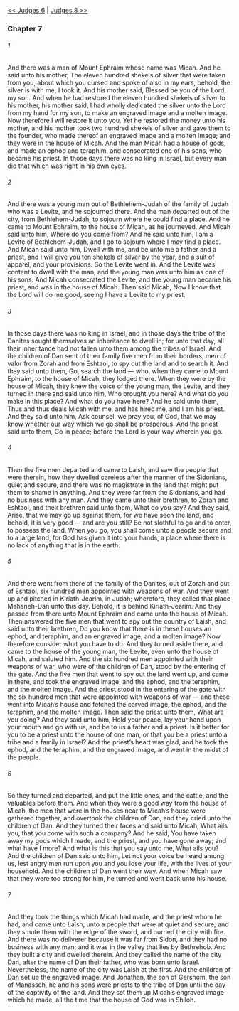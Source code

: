 [<< Judges 6](Judges%206)  |  [Judges 8 >>](Judges%208)

### Chapter 7
###### 1
And there was a man of Mount Ephraim whose name was Micah. And he said unto his mother, The eleven hundred shekels of silver that were taken from you, about which you cursed and spoke of also in my ears, behold, the silver is with me; I took it. And his mother said, Blessed be you of the Lord, my son. And when he had restored the eleven hundred shekels of silver to his mother, his mother said, I had wholly dedicated the silver unto the Lord from my hand for my son, to make an engraved image and a molten image. Now therefore I will restore it unto you. Yet he restored the money unto his mother, and his mother took two hundred shekels of silver and gave them to the founder, who made thereof an engraved image and a molten image; and they were in the house of Micah. And the man Micah had a house of gods, and made an ephod and teraphim, and consecrated one of his sons, who became his priest. In those days there was no king in Israel, but every man did that which was right in his own eyes.

###### 2
And there was a young man out of Bethlehem-Judah of the family of Judah who was a Levite, and he sojourned there. And the man departed out of the city, from Bethlehem-Judah, to sojourn where he could find a place. And he came to Mount Ephraim, to the house of Micah, as he journeyed. And Micah said unto him, Where do you come from? And he said unto him, I am a Levite of Bethlehem-Judah, and I go to sojourn where I may find a place. And Micah said unto him, Dwell with me, and be unto me a father and a priest, and I will give you ten shekels of silver by the year, and a suit of apparel, and your provisions. So the Levite went in. And the Levite was content to dwell with the man, and the young man was unto him as one of his sons. And Micah consecrated the Levite, and the young man became his priest, and was in the house of Micah. Then said Micah, Now I know that the Lord will do me good, seeing I have a Levite to my priest.

###### 3
In those days there was no king in Israel, and in those days the tribe of the Danites sought themselves an inheritance to dwell in; for unto that day, all their inheritance had not fallen unto them among the tribes of Israel. And the children of Dan sent of their family five men from their borders, men of valor from Zorah and from Eshtaol, to spy out the land and to search it. And they said unto them, Go, search the land — who, when they came to Mount Ephraim, to the house of Micah, they lodged there. When they were by the house of Micah, they knew the voice of the young man, the Levite, and they turned in there and said unto him, Who brought you here? And what do you make in this place? And what do you have here? And he said unto them, Thus and thus deals Micah with me, and has hired me, and I am his priest. And they said unto him, Ask counsel, we pray you, of God, that we may know whether our way which we go shall be prosperous. And the priest said unto them, Go in peace; before the Lord is your way wherein you go.

###### 4
Then the five men departed and came to Laish, and saw the people that were therein, how they dwelled careless after the manner of the Sidonians, quiet and secure, and there was no magistrate in the land that might put them to shame in anything. And they were far from the Sidonians, and had no business with any man. And they came unto their brethren, to Zorah and Eshtaol, and their brethren said unto them, What do you say? And they said, Arise, that we may go up against them, for we have seen the land, and behold, it is very good — and are you still? Be not slothful to go and to enter, to possess the land. When you go, you shall come unto a people secure and to a large land, for God has given it into your hands, a place where there is no lack of anything that is in the earth.

###### 5
And there went from there of the family of the Danites, out of Zorah and out of Eshtaol, six hundred men appointed with weapons of war. And they went up and pitched in Kiriath-Jearim, in Judah; wherefore, they called that place Mahaneh-Dan unto this day. Behold, it is behind Kiriath-Jearim. And they passed from there unto Mount Ephraim and came unto the house of Micah. Then answered the five men that went to spy out the country of Laish, and said unto their brethren, Do you know that there is in these houses an ephod, and teraphim, and an engraved image, and a molten image? Now therefore consider what you have to do. And they turned aside there, and came to the house of the young man, the Levite, even unto the house of Micah, and saluted him. And the six hundred men appointed with their weapons of war, who were of the children of Dan, stood by the entering of the gate. And the five men that went to spy out the land went up, and came in there, and took the engraved image, and the ephod, and the teraphim, and the molten image. And the priest stood in the entering of the gate with the six hundred men that were appointed with weapons of war — and these went into Micah’s house and fetched the carved image, the ephod, and the teraphim, and the molten image. Then said the priest unto them, What are you doing? And they said unto him, Hold your peace, lay your hand upon your mouth and go with us, and be to us a father and a priest. Is it better for you to be a priest unto the house of one man, or that you be a priest unto a tribe and a family in Israel? And the priest’s heart was glad, and he took the ephod, and the teraphim, and the engraved image, and went in the midst of the people.

###### 6
So they turned and departed, and put the little ones, and the cattle, and the valuables before them. And when they were a good way from the house of Micah, the men that were in the houses near to Micah’s house were gathered together, and overtook the children of Dan, and they cried unto the children of Dan. And they turned their faces and said unto Micah, What ails you, that you come with such a company? And he said, You have taken away my gods which I made, and the priest, and you have gone away; and what have I more? And what is this that you say unto me, What ails you? And the children of Dan said unto him, Let not your voice be heard among us, lest angry men run upon you and you lose your life, with the lives of your household. And the children of Dan went their way. And when Micah saw that they were too strong for him, he turned and went back unto his house.

###### 7
And they took the things which Micah had made, and the priest whom he had, and came unto Laish, unto a people that were at quiet and secure; and they smote them with the edge of the sword, and burned the city with fire. And there was no deliverer because it was far from Sidon, and they had no business with any man; and it was in the valley that lies by Bethrehob. And they built a city and dwelled therein. And they called the name of the city Dan, after the name of Dan their father, who was born unto Israel. Nevertheless, the name of the city was Laish at the first. And the children of Dan set up the engraved image. And Jonathan, the son of Gershom, the son of Manasseh, he and his sons were priests to the tribe of Dan until the day of the captivity of the land. And they set them up Micah’s engraved image which he made, all the time that the house of God was in Shiloh.